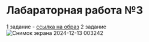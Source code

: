 # Лабараторная работа №3
1 задание - [ссылка на образ](https://hub.docker.com/r/acoola308/custom-nginx) 
2 задание 
![Снимок экрана 2024-12-13 003242](https://github.com/user-attachments/assets/c1c8b240-c52a-42e7-97e6-7155d7d79f60)
